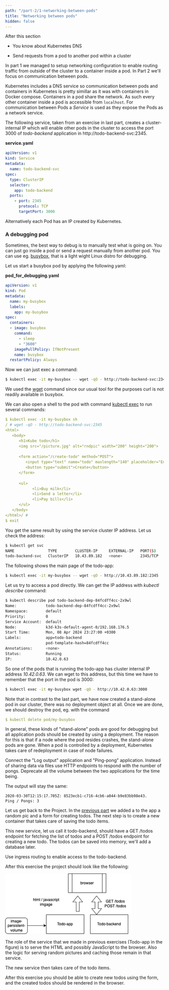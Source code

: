 ```yaml
---
path: "/part-2/1-networking-between-pods"
title: "Networking between pods"
hidden: false
---
```


<text-box variant='learningObjectives' name='Learning Objectives'>

After this section

- You know about Kubernetes DNS

- Send requests from a pod to another pod within a cluster

</text-box>

In part 1 we managed to setup networking configuration to enable routing traffic from outside of the cluster to a container inside a pod. In Part 2 we'll focus on communication between pods.

Kubernetes includes a DNS service so communication between pods and containers in Kubernetes is pretty simillar as it was with containers in Docker compose. Containers in a pod share the network. As such every other container inside a pod is accessible from `localhost`. For communication between Pods a _Service_ is used as they expose the Pods as a network service.

The following service, taken from an exercise in last part, creates a cluster-internal IP which will enable other pods in the cluster to access the port 3000 of _todo-backend_ application in http://todo-backend-svc:2345.

**service.yaml**

```yaml
apiVersion: v1
kind: Service
metadata:
  name: todo-backend-svc
spec:
  type: ClusterIP
  selector:
    app: todo-backend
  ports:
    - port: 2345
      protocol: TCP
      targetPort: 3000
```

Alternatively each Pod has an IP created by Kubernetes.

### A debugging pod

Sometimes, the best way to debug is to manually test what is going on. You can just go inside a pod or send a request manually from another pod. You can use eg. [busybox](https://en.wikipedia.org/wiki/BusyBox), that is a light wight Linux distro for debugging.

Let us start a busybox pod by applying the following yaml:

**pod_for_debugging.yaml**

```yaml
apiVersion: v1
kind: Pod
metadata:
  name: my-busybox
  labels:
    app: my-busybox
spec:
  containers:
  - image: busybox
    command:
      - sleep
      - "3600"
    imagePullPolicy: IfNotPresent
    name: busybox
  restartPolicy: Always
```

Now we can just exec a command:

```bash
$ kubectl exec -it my-busybox -- wget -qO - http://todo-backend-svc:2345
```

We used the [wget](https://www.gnu.org/software/wget/) command since our usual tool for the purposes curl is not readily available in busybox.

We can also open a shell to the pod with command [kubectl exec](https://kubernetes.io/docs/tasks/debug/debug-application/get-shell-running-container/) to run several commands:

```yaml
$ kubectl exec -it my-busybox sh
/ # wget -qO - http://todo-backend-svc:2345
<html>
   <body>
      <h1>Kube todo</h1>
      <img src="/picture.jpg" alt="rndpic" width="200" height="200">

      <form action="/create-todo" method="POST">
         <input type="text" name="todo" maxlength="140" placeholder="Enter todo">
         <button type="submit">Create</button>
      </form>

      <ul>
            <li>Buy milk</li>
            <li>Send a letter</li>
            <li>Pay bills</li>
      </ul>
   </body>
</html>/ #
$ exit
```

You get the same result by using the service cluster IP address. Let us check the address:

```bash
$ kubectl get svc
NAME               TYPE        CLUSTER-IP     EXTERNAL-IP   PORT(S)    AGE
todo-backend-svc   ClusterIP   10.43.89.182   <none>        2345/TCP   2d1h
```

The following shows the main page of the todo-app:

```bash
$ kubectl exec -it my-busybox -- wget -qO - http://10.43.89.182:2345
```

Let us try to access a pod directly. We can get the IP address with _kubectl describe_ command:

```bash
$ kubectl describe pod todo-backend-dep-84fcdff4cc-2x9wl
Name:             todo-backend-dep-84fcdff4cc-2x9wl
Namespace:        default
Priority:         0
Service Account:  default
Node:             k3d-k3s-default-agent-0/192.168.176.5
Start Time:       Mon, 08 Apr 2024 23:27:00 +0300
Labels:           app=todo-backend
                  pod-template-hash=84fcdff4cc
Annotations:      <none>
Status:           Running
IP:               10.42.0.63
```

So one of the pods that is running the todo-app has cluster internal IP address _10.42.0.63_. We can wget to this address, but this time we have to remember that the port in the pod is 3000:

```bash
$ kubectl exec -it my-busybox wget -qO - http://10.42.0.63:3000
```

Note that in contrast to the last part, we have now created a stand-alone pod in our cluster, there was no deployment object at all. Once we are done, we should destroy the pod, eg. with the command

```yaml
$ kubectl delete pod/my-busybox
```
In general, these kinds of "stand-alone" pods are good for debugging but all application pods should be created by using a deployment. The reason for this is that if a node where the pod resides crashes, the stand-alone pods are gone. When a pod is controlled by a deployment, Kubernetes takes care of redeployment in case of node failures.

</text-box>

<exercise name='Exercise 2.01: Connecting pods'>

Connect the "Log output" application and "Ping-pong" application. Instead of sharing data via files use HTTP endpoints to respond with the number of pongs. Deprecate all the volume between the two applications for the time being.

The output will stay the same:

```
2020-03-30T12:15:17.705Z: 8523ecb1-c716-4cb6-a044-b9e83bb98e43.
Ping / Pongs: 3
```

</exercise>

<exercise name='Exercise 2.02: Project v1.0'>

Let us get back to the Project. In the [previous part](/part-1/4-introduction-to-storage) we added a to the app a random pic and a form for creating todos. The next step is to create a new container that takes care of saving the todo items.

This new service, let us call it todo-backend, should have a GET /todos endpoint for fetching the list of todos and a POST /todos endpoint for creating a new todo. The todos can be saved into memory, we'll add a database later.

Use ingress routing to enable access to the todo-backend.

After this exercise the project should look like the following:

<img src="../img/p2-2.png">

The role of the service that we made in previous exercises (Todo-app in the figure) is to serve the HTML and possibly JavaScript to the browser. Also the logic for serving random pictures and caching those remain in that service.

The new service then takes care of the todo items.

After this exercise you should be able to create new todos using the form, and the created todos should be rendered in the browser.

</exercise>
